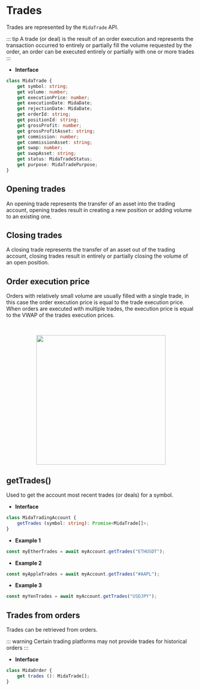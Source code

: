 # Trades
Trades are represented by the `MidaTrade` API.

::: tip
A trade (or deal) is the result of an order execution and represents the transaction
occurred to entirely or partially fill the volume requested by the order, an order can be executed entirely
or partially with one or more trades
:::

- **Interface**
```typescript
class MidaTrade {
    get symbol: string;
    get volume: number;
    get executionPrice: number;
    get executionDate: MidaDate;
    get rejectionDate: MidaDate;
    get orderId: string;
    get positionId: string;
    get grossProfit: number;
    get grossProfitAsset: string;
    get commission: number;
    get commissionAsset: string;
    get swap: number;
    get swapAsset: string;
    get status: MidaTradeStatus;
    get purpose: MidaTradePurpose;
}
```

## Opening trades
An opening trade represents the transfer of an asset into the trading account, opening trades
result in creating a new position or adding volume to an existing one.

## Closing trades
A closing trade represents the transfer of an asset out of the trading account, closing trades
result in entirely or partially closing the volume of an open position.

## Order execution price
Orders with relatively small volume are usually filled with a single trade, in this case
the order execution price is equal to the trade execution price. When orders are executed
with multiple trades, the execution price is equal to the VWAP of the trades execution prices.

<br>
<p align="center"> 
    <img src="/vwap.svg" alt="" width="344px">
</p>


## getTrades()
Used to get the account most recent trades (or deals) for a symbol.

- **Interface**
```typescript
class MidaTradingAccount {
    getTrades (symbol: string): Promise<MidaTrade[]>;
}
```
- **Example 1**
```javascript
const myEtherTrades = await myAccount.getTrades("ETHUSDT");
```
- **Example 2**
```javascript
const myAppleTrades = await myAccount.getTrades("#AAPL");
```
- **Example 3**
```javascript
const myYenTrades = await myAccount.getTrades("USDJPY");
```

## Trades from orders
Trades can be retrieved from orders.

::: warning
Certain trading platforms may not provide trades for historical orders
:::

- **Interface**
```typescript
class MidaOrder {
    get trades (): MidaTrade[];
}
```
